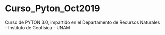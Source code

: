 # Curso_Pyton_Oct2019
Curso de PYTON 3.0, impartido en el Departamento de Recursos Naturales - Instituto de Geofísica - UNAM
